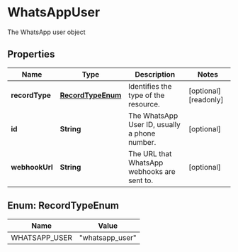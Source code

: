 

# WhatsAppUser

The WhatsApp user object

## Properties

Name | Type | Description | Notes
------------ | ------------- | ------------- | -------------
**recordType** | [**RecordTypeEnum**](#RecordTypeEnum) | Identifies the type of the resource. |  [optional] [readonly]
**id** | **String** | The WhatsApp User ID, usually a phone number. |  [optional]
**webhookUrl** | **String** | The URL that WhatsApp webhooks are sent to. |  [optional]



## Enum: RecordTypeEnum

Name | Value
---- | -----
WHATSAPP_USER | &quot;whatsapp_user&quot;



